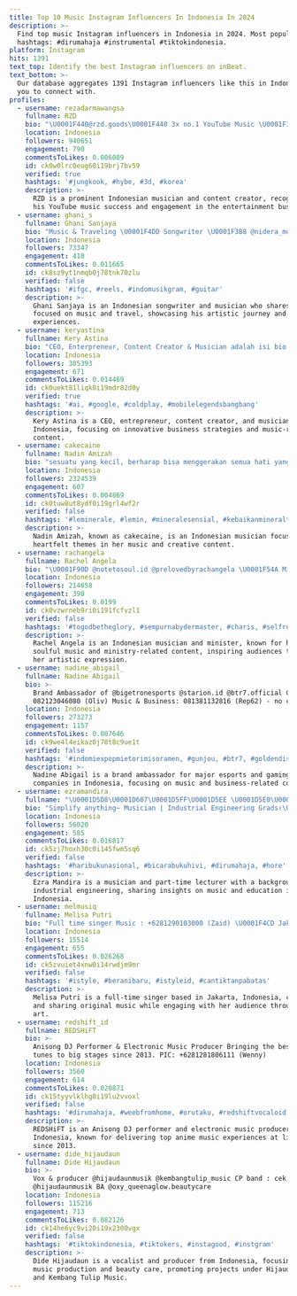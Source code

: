 ```yaml
---
title: Top 10 Music Instagram Influencers In Indonesia In 2024
description: >-
  Find top music Instagram influencers in Indonesia in 2024. Most popular
  hashtags: #dirumahaja #instrumental #tiktokindonesia.
platform: Instagram
hits: 1391
text_top: Identify the best Instagram influencers on inBeat.
text_bottom: >-
  Our database aggregates 1391 Instagram influencers like this in Indonesia for
  you to connect with.
profiles:
  - username: rezadarmawangsa
    fullname: RZD
    bio: "\U0001F440@rzd.goods\U0001F440 3x no.1 YouTube Music \U0001F396 Business \U0001F4E7 kaka.rezvolution@gmail.com CP Band +6282127234249 (Envici) CP Endorsement 085881516778 (Feru) IDN\U0001F1F2\U0001F1E8"
    location: Indonesia
    followers: 940651
    engagement: 790
    commentsToLikes: 0.006089
    id: ck0w0lrc0eug60i19brj7bv59
    verified: true
    hashtags: '#jungkook, #hybe, #3d, #korea'
    description: >-
      RZD is a prominent Indonesian musician and content creator, recognized for
      his YouTube music success and engagement in the entertainment business.
  - username: ghani_s
    fullname: Ghani Sanjaya
    bio: "Music & Traveling \U0001F4DD Songwriter \U0001F3B8 @nidera_music"
    location: Indonesia
    followers: 73347
    engagement: 418
    commentsToLikes: 0.011665
    id: ck8sz9yt1nmqb0j78tnk70zlu
    verified: false
    hashtags: '#ifgc, #reels, #indomusikgram, #guitar'
    description: >-
      Ghani Sanjaya is an Indonesian songwriter and musician who shares content
      focused on music and travel, showcasing his artistic journey and
      experiences.
  - username: keryastina
    fullname: Kery Astina
    bio: "CEO, Enterpreneur, Content Creator & Musician adalah isi bio instagram orang lain | \U0001F455: @ztt_storage | \U0001F3A4: @anarcuteofficial | CP: +6281818881995"
    location: Indonesia
    followers: 385393
    engagement: 671
    commentsToLikes: 0.014469
    id: ck0uekt81liqk0i19mdr82d0y
    verified: true
    hashtags: '#ai, #google, #coldplay, #mobilelegendsbangbang'
    description: >-
      Kery Astina is a CEO, entrepreneur, content creator, and musician based in
      Indonesia, focusing on innovative business strategies and music-related
      content.
  - username: cakecaine
    fullname: Nadin Amizah
    bio: "sesuatu yang kecil, berharap bisa menggerakan semua hati yang besar. cp +62 812 9292 6505 Anya 'Di Akhir Perang' Music Video \U0001F3F9⬇️"
    location: Indonesia
    followers: 2324539
    engagement: 607
    commentsToLikes: 0.004869
    id: ck0tuw8ut8ydf0i19grl4wf2r
    verified: false
    hashtags: '#leminerale, #lemin, #mineralesensial, #kebaikanmineralterlindungi'
    description: >-
      Nadin Amizah, known as cakecaine, is an Indonesian musician focusing on
      heartfelt themes in her music and creative content.
  - username: rachangela
    fullname: Rachel Angela
    bio: "\U0001F90D @notetosoul.id @prelovedbyrachangela \U0001F54A️ Ministry/Music Inq: (+62) 8159998813 ✉️ Business Inq: (+62) 8192440707 “CaraMu Memandang” is out everywhere!"
    location: Indonesia
    followers: 214658
    engagement: 398
    commentsToLikes: 0.0199
    id: ck0vzwrneb9ri0i191fcfvzl1
    verified: false
    hashtags: '#togodbetheglory, #sempurnabydermaster, #charis, #selfreminder'
    description: >-
      Rachel Angela is an Indonesian musician and minister, known for her
      soulful music and ministry-related content, inspiring audiences through
      her artistic expression.
  - username: nadine_abigail_
    fullname: Nadine Abigail
    bio: >-
      Brand Ambassador of @bigetronesports @starion.id @btr7.official CP:
      082123046080 (Oliv) Music & Business: 081381132816 (Rep62) - no call
    location: Indonesia
    followers: 273273
    engagement: 1157
    commentsToLikes: 0.007646
    id: ck9we4l4eikaz0j78t8c9ue1t
    verified: false
    hashtags: '#indomiexpopmietorimisoramen, #gunjou, #btr7, #goldendiscawards2024'
    description: >-
      Nadine Abigail is a brand ambassador for major esports and gaming
      companies in Indonesia, focusing on music and business-related content.
  - username: ezramandira
    fullname: "\U0001D5D8\U0001D607\U0001D5FF\U0001D5EE \U0001D5E0\U0001D5EE\U0001D5FB\U0001D5F1\U0001D5F6\U0001D5FF\U0001D5EE"
    bio: "Simplify anything~ Musician | Industrial Engineering Grads✌\U0001F3FB @mazeinradar @biggbuss.id Part-time lecturer at @saejakarta @tin_bakrie"
    location: Indonesia
    followers: 56020
    engagement: 585
    commentsToLikes: 0.016817
    id: ck5zj7hoxh30c0i145fwm5sq6
    verified: false
    hashtags: '#haribukunasional, #bicarabukuhivi, #dirumahaja, #hore'
    description: >-
      Ezra Mandira is a musician and part-time lecturer with a background in
      industrial engineering, sharing insights on music and education in
      Indonesia.
  - username: melmusiq
    fullname: Melisa Putri
    bio: "Full time singer Music : +6281290103000 (Zaid) \U0001F4CD Jakarta, ID"
    location: Indonesia
    followers: 15514
    engagement: 655
    commentsToLikes: 0.026268
    id: ck5zvuiet4xnw0i14rwdjm9mr
    verified: false
    hashtags: '#istyle, #beranibaru, #istyleid, #cantiktanpabatas'
    description: >-
      Melisa Putri is a full-time singer based in Jakarta, Indonesia, creating
      and sharing original music while engaging with her audience through her
      art.
  - username: redshift_id
    fullname: REDSHiFT
    bio: >-
      Anisong DJ Performer & Electronic Music Producer Bringing the best anime
      tunes to big stages since 2013. PIC: +6281281806111 (Wenny)
    location: Indonesia
    followers: 3560
    engagement: 614
    commentsToLikes: 0.020871
    id: ck15tyyvlklhg0i19lu2vvoxl
    verified: false
    hashtags: '#dirumahaja, #weebfromhome, #orutaku, #redshiftvocaloid'
    description: >-
      REDSHiFT is an Anisong DJ performer and electronic music producer from
      Indonesia, known for delivering top anime music experiences at live events
      since 2013.
  - username: dide_hijaudaun
    fullname: Dide Hijaudaun
    bio: >-
      Vox & producer @hijaudaunmusik @kembangtulip_music CP band : cek Bio
      @hijaudaunmusik BA @oxy_queenaglow.beautycare
    location: Indonesia
    followers: 115216
    engagement: 713
    commentsToLikes: 0.082126
    id: ck14he6yc9vi20i19x2300vgx
    verified: false
    hashtags: '#tiktokindonesia, #tiktokers, #instagood, #instgram'
    description: >-
      Dide Hijaudaun is a vocalist and producer from Indonesia, focusing on
      music production and beauty care, promoting projects under Hijaudaun Musik
      and Kembang Tulip Music.
---
```


